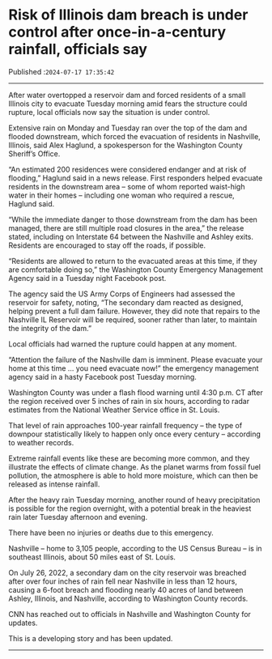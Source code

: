 # Risk of Illinois dam breach is under control after once-in-a-century rainfall, officials say

Published :`2024-07-17 17:35:42`

---

After water overtopped a reservoir dam and forced residents of a small Illinois city to evacuate Tuesday morning amid fears the structure could rupture, local officials now say the situation is under control.

Extensive rain on Monday and Tuesday ran over the top of the dam and flooded downstream, which forced the evacuation of residents in Nashville, Illinois, said Alex Haglund, a spokesperson for the Washington County Sheriff’s Office.

“An estimated 200 residences were considered endanger and at risk of flooding,” Haglund said in a news release. First responders helped evacuate residents in the downstream area – some of whom reported waist-high water in their homes – including one woman who required a rescue, Haglund said.

“While the immediate danger to those downstream from the dam has been managed, there are still multiple road closures in the area,” the release stated, including on Interstate 64 between the Nashville and Ashley exits. Residents are encouraged to stay off the roads, if possible.

“Residents are allowed to return to the evacuated areas at this time, if they are comfortable doing so,” the Washington County Emergency Management Agency said in a Tuesday night Facebook post.

The agency said the US Army Corps of Engineers had assessed the reservoir for safety, noting, “The secondary dam reacted as designed, helping prevent a full dam failure. However, they did note that repairs to the Nashville IL Reservoir will be required, sooner rather than later, to maintain the integrity of the dam.”

Local officials had warned the rupture could happen at any moment.

“Attention the failure of the Nashville dam is imminent. Please evacuate your home at this time … you need evacuate now!” the emergency management agency said in a hasty Facebook post Tuesday morning.

Washington County was under a flash flood warning until 4:30 p.m. CT after the region received over 5 inches of rain in six hours, according to radar estimates from the National Weather Service office in St. Louis.

That level of rain approaches 100-year rainfall frequency – the type of downpour statistically likely to happen only once every century – according to weather records.

Extreme rainfall events like these are becoming more common, and they illustrate the effects of climate change. As the planet warms from fossil fuel pollution, the atmosphere is able to hold more moisture, which can then be released as intense rainfall.

After the heavy rain Tuesday morning, another round of heavy precipitation is possible for the region overnight, with a potential break in the heaviest rain later Tuesday afternoon and evening.

There have been no injuries or deaths due to this emergency.

Nashville – home to 3,105 people, according to the US Census Bureau – is in southeast Illinois, about 50 miles east of St. Louis.

On July 26, 2022, a secondary dam on the city reservoir was breached after over four inches of rain fell near Nashville in less than 12 hours, causing a 6-foot breach and flooding nearly 40 acres of land between Ashley, Illinois, and Nashville, according to Washington County records.

CNN has reached out to officials in Nashville and Washington County for updates.

This is a developing story and has been updated.

---

